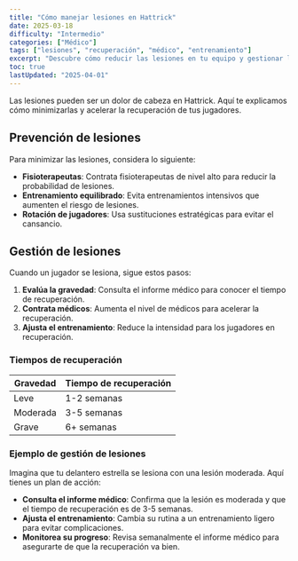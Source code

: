 ```yaml
---
title: "Cómo manejar lesiones en Hattrick"
date: 2025-03-18
difficulty: "Intermedio"
categories: ["Médico"]
tags: ["lesiones", "recuperación", "médico", "entrenamiento"]
excerpt: "Descubre cómo reducir las lesiones en tu equipo y gestionar la recuperación de los jugadores."
toc: true
lastUpdated: "2025-04-01"
---
```


Las lesiones pueden ser un dolor de cabeza en Hattrick. Aquí te explicamos cómo minimizarlas y acelerar la recuperación de tus jugadores.

## Prevención de lesiones

Para minimizar las lesiones, considera lo siguiente:

- **Fisioterapeutas**: Contrata fisioterapeutas de nivel alto para reducir la probabilidad de lesiones.
- **Entrenamiento equilibrado**: Evita entrenamientos intensivos que aumenten el riesgo de lesiones.
- **Rotación de jugadores**: Usa sustituciones estratégicas para evitar el cansancio.

## Gestión de lesiones

Cuando un jugador se lesiona, sigue estos pasos:

1. **Evalúa la gravedad**: Consulta el informe médico para conocer el tiempo de recuperación.
2. **Contrata médicos**: Aumenta el nivel de médicos para acelerar la recuperación.
3. **Ajusta el entrenamiento**: Reduce la intensidad para los jugadores en recuperación.

### Tiempos de recuperación

| **Gravedad** | **Tiempo de recuperación** |
| ------------ | -------------------------- |
| Leve         | 1-2 semanas                |
| Moderada     | 3-5 semanas                |
| Grave        | 6+ semanas                 |

### Ejemplo de gestión de lesiones

Imagina que tu delantero estrella se lesiona con una lesión moderada. Aquí tienes un plan de acción:

- **Consulta el informe médico**: Confirma que la lesión es moderada y que el tiempo de recuperación es de 3-5 semanas.
- **Ajusta el entrenamiento**: Cambia su rutina a un entrenamiento ligero para evitar complicaciones.
- **Monitorea su progreso**: Revisa semanalmente el informe médico para asegurarte de que la recuperación va bien.
